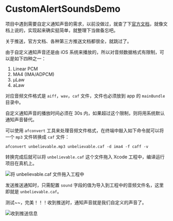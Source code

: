 # CustomAlertSoundsDemo
项目中遇到需要自定义通知声音的需求，以前没做过，就查了下[官方文档](https://developer.apple.com/library/content/documentation/NetworkingInternet/Conceptual/RemoteNotificationsPG/SupportingNotificationsinYourApp.html#//apple_ref/doc/uid/TP40008194-CH4-SW10)，就像文档上说的，实现起来确实挺简单，就整理下当做备忘吧。

关于推送，官方文档、各种第三方推送文档都很全，就跳过了。

由于自定义通知声音还是由 iOS 系统来播放的，所以对音频数据格式有限制，可以是如下四种之一：

1. Linear PCM
2. MA4 (IMA/ADPCM)
3. µLaw
4. aLaw

对应音频文件格式是 `aiff`，`wav`，`caf` 文件，文件也必须放到 app 的 `mainBundle` 目录中。

自定义通知声音的播放时间必须在 30s 内，如果超过这个限制，则将用系统默认通知声音替代。

可以使用 `afconvert` 工具来处理音频文件格式，在终端中敲入如下命令就可以将一个 `mp3` 文件转换成 `caf` 文件：

```
afconvert unbelievable.mp3 unbelievable.caf -d ima4 -f caff -v
```

转换完成后就可以将 `unbelievable.caf` 这个文件拖入 Xcode 工程中，编译运行项目在真机上。

![将 unbelievable.caf 文件拖入工程中](http://lengmolehongyan.github.io/images/QQ20151226-0@2x.png)

发送推送通知时，只需配置 `sound` 字段的值为导入到工程中的音频文件名，这里即就是 `unbelievable.caf`。

测试~~，完美！！！收到推送时，通知声音就是我们自定义的声音了。

![收到推送信息](http://lengmolehongyan.github.io/images/QQ20151226-1@2x.png)

